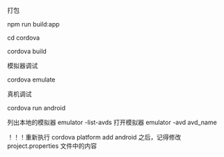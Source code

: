 打包

npm run build:app

cd cordova

cordova build

模拟器调试

cordova emulate

真机调试

cordova run android

列出本地的模拟器
emulator -list-avds
打开模拟器 emulator -avd avd_name

！！！重新执行 cordova platform add android 之后，记得修改 project.properties 文件中的内容
